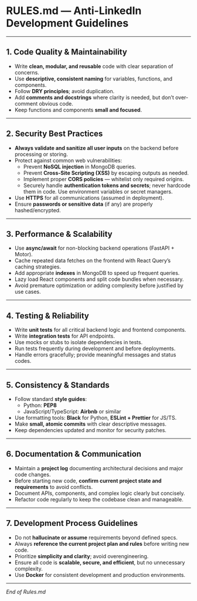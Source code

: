 # RULES.md — Anti-LinkedIn Development Guidelines

---

## 1. Code Quality & Maintainability

- Write **clean, modular, and reusable** code with clear separation of concerns.  
- Use **descriptive, consistent naming** for variables, functions, and components.  
- Follow **DRY principles**; avoid duplication.  
- Add **comments and docstrings** where clarity is needed, but don’t over-comment obvious code.  
- Keep functions and components **small and focused**.

---

## 2. Security Best Practices

- **Always validate and sanitize all user inputs** on the backend before processing or storing.  
- Protect against common web vulnerabilities:  
  - Prevent **NoSQL injection** in MongoDB queries.  
  - Prevent **Cross-Site Scripting (XSS)** by escaping outputs as needed.  
  - Implement proper **CORS policies** — whitelist only required origins.  
  - Securely handle **authentication tokens and secrets**; never hardcode them in code. Use environment variables or secret managers.  
- Use **HTTPS** for all communications (assumed in deployment).  
- Ensure **passwords or sensitive data** (if any) are properly hashed/encrypted.

---

## 3. Performance & Scalability

- Use **async/await** for non-blocking backend operations (FastAPI + Motor).  
- Cache repeated data fetches on the frontend with React Query’s caching strategies.  
- Add appropriate **indexes** in MongoDB to speed up frequent queries.  
- Lazy load React components and split code bundles when necessary.  
- Avoid premature optimization or adding complexity before justified by use cases.

---

## 4. Testing & Reliability

- Write **unit tests** for all critical backend logic and frontend components.  
- Write **integration tests** for API endpoints.  
- Use mocks or stubs to isolate dependencies in tests.  
- Run tests frequently during development and before deployments.  
- Handle errors gracefully; provide meaningful messages and status codes.

---

## 5. Consistency & Standards

- Follow standard **style guides**:  
  - Python: **PEP8**  
  - JavaScript/TypeScript: **Airbnb** or similar  
- Use formatting tools: **Black** for Python, **ESLint + Prettier** for JS/TS.  
- Make **small, atomic commits** with clear descriptive messages.  
- Keep dependencies updated and monitor for security patches.

---

## 6. Documentation & Communication

- Maintain a **project log** documenting architectural decisions and major code changes.  
- Before starting new code, **confirm current project state and requirements** to avoid conflicts.  
- Document APIs, components, and complex logic clearly but concisely.  
- Refactor code regularly to keep the codebase clean and manageable.

---

## 7. Development Process Guidelines

- Do not **hallucinate or assume** requirements beyond defined specs.  
- Always **reference the current project plan and rules** before writing new code.  
- Prioritize **simplicity and clarity**; avoid overengineering.  
- Ensure all code is **scalable, secure, and efficient**, but no unnecessary complexity.  
- Use **Docker** for consistent development and production environments.

---

*End of Rules.md*
